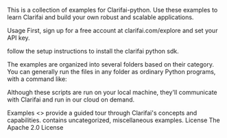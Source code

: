This is a collection of examples for Clarifai-python. Use these examples to learn Clarifai and build your own robust and scalable applications.

Usage
First, sign up for a free account at clarifai.com/explore and set your API key.

follow the setup instructions to install the clarifai python sdk.

The examples are organized into several folders based on their category. You can generally run the files in any folder as ordinary Python programs, with a command like:

Although these scripts are run on your local machine, they'll communicate with Clarifai and run in our cloud on demand.

Examples
<>  provide a guided tour through Clarifai's concepts and capabilities.
contains uncategorized, miscellaneous examples.
License
The Apache 2.0 License
